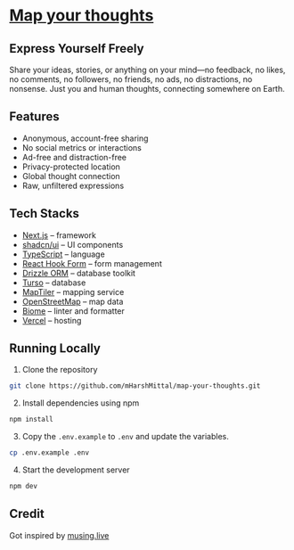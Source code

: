 # [Map your thoughts](https://map-your-thoughts-amber.vercel.app/)

## Express Yourself Freely

Share your ideas, stories, or anything on your mind—no feedback, no likes, no comments, no followers, no friends, no ads, no distractions, no nonsense. Just you and human thoughts, connecting somewhere on Earth.

## Features

- Anonymous, account-free sharing
- No social metrics or interactions
- Ad-free and distraction-free
- Privacy-protected location
- Global thought connection
- Raw, unfiltered expressions

## Tech Stacks

- [Next.js](https://nextjs.org/) – framework
- [shadcn/ui](https://ui.shadcn.com/) – UI components
- [TypeScript](https://www.typescriptlang.org/) – language
- [React Hook Form](https://react-hook-form.com/) – form management
- [Drizzle ORM](https://orm.drizzle.team/) – database toolkit
- [Turso](https://turso.tech/) – database
- [MapTiler](https://www.maptiler.com/) – mapping service
- [OpenStreetMap](https://www.openstreetmap.org/) – map data
- [Biome](https://biomejs.dev/) – linter and formatter
- [Vercel](https://vercel.com/) – hosting

## Running Locally

1. Clone the repository

```bash
git clone https://github.com/mHarshMittal/map-your-thoughts.git
```

2. Install dependencies using npm

```bash
npm install
```

3. Copy the `.env.example` to `.env` and update the variables.

```bash
cp .env.example .env
```

4. Start the development server

```bash
npm dev
```

## Credit

Got inspired by <a href="https://musing.live">musing.live</a>

